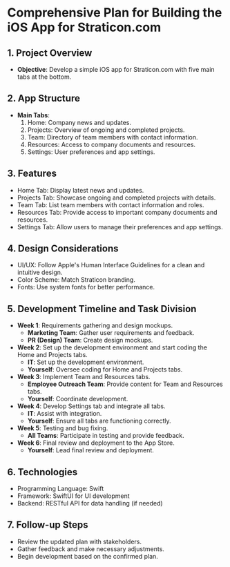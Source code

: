 # Comprehensive Plan for Building the iOS App for Straticon.com

## 1. Project Overview
- **Objective**: Develop a simple iOS app for Straticon.com with five main tabs at the bottom.

## 2. App Structure
- **Main Tabs**:
  1. Home: Company news and updates.
  2. Projects: Overview of ongoing and completed projects.
  3. Team: Directory of team members with contact information.
  4. Resources: Access to company documents and resources.
  5. Settings: User preferences and app settings.

## 3. Features
- Home Tab: Display latest news and updates.
- Projects Tab: Showcase ongoing and completed projects with details.
- Team Tab: List team members with contact information and roles.
- Resources Tab: Provide access to important company documents and resources.
- Settings Tab: Allow users to manage their preferences and app settings.

## 4. Design Considerations
- UI/UX: Follow Apple's Human Interface Guidelines for a clean and intuitive design.
- Color Scheme: Match Straticon branding.
- Fonts: Use system fonts for better performance.

## 5. Development Timeline and Task Division
- **Week 1**: Requirements gathering and design mockups.
  - **Marketing Team**: Gather user requirements and feedback.
  - **PR (Design) Team**: Create design mockups.
- **Week 2**: Set up the development environment and start coding the Home and Projects tabs.
  - **IT**: Set up the development environment.
  - **Yourself**: Oversee coding for Home and Projects tabs.
- **Week 3**: Implement Team and Resources tabs.
  - **Employee Outreach Team**: Provide content for Team and Resources tabs.
  - **Yourself**: Coordinate development.
- **Week 4**: Develop Settings tab and integrate all tabs.
  - **IT**: Assist with integration.
  - **Yourself**: Ensure all tabs are functioning correctly.
- **Week 5**: Testing and bug fixing.
  - **All Teams**: Participate in testing and provide feedback.
- **Week 6**: Final review and deployment to the App Store.
  - **Yourself**: Lead final review and deployment.

## 6. Technologies
- Programming Language: Swift
- Framework: SwiftUI for UI development
- Backend: RESTful API for data handling (if needed)

## 7. Follow-up Steps
- Review the updated plan with stakeholders.
- Gather feedback and make necessary adjustments.
- Begin development based on the confirmed plan.

